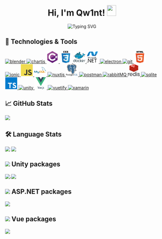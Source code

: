 <h1 align="center"> Hi, I'm Qw1nt! <img src="https://raw.githubusercontent.com/MartinHeinz/MartinHeinz/master/wave.gif" width="30px" height="35px"> </h1>
<p align="center">

  <img src="https://readme-typing-svg.herokuapp.com?font=Noto+Sans&size=36&duration=3500&pause=2000&color=37A4FF&center=true&vCenter=true&multiline=true&width=500&height=110&lines=C%23+Developer;With+love+to+GameDev+%3C3" alt="Typing SVG" />

</p>

## 🔧 Technologies & Tools
<p align="left"> 
  <a href="https://www.blender.org/" target="_blank" rel="noreferrer"> 
        <img src="https://download.blender.org/branding/community/blender_community_badge_white.svg" alt="blender" width="40" height="40"/> 
  </a>
  <a href="https://www.chartjs.org" target="_blank" rel="noreferrer"> 
    <img src="https://www.chartjs.org/media/logo-title.svg" alt="chartjs" width="40" height="40"/>
  </a> 
  <a href="https://www.w3schools.com/cs/" target="_blank" rel="noreferrer">
    <img src="https://raw.githubusercontent.com/devicons/devicon/master/icons/csharp/csharp-original.svg" alt="csharp" width="40" height="40"/>
  </a>
  <a href="https://www.w3schools.com/css/" target="_blank" rel="noreferrer">
    <img src="https://raw.githubusercontent.com/devicons/devicon/master/icons/css3/css3-original-wordmark.svg" alt="css3" width="40" height="40"/> 
  </a> 
  <a href="https://www.docker.com/" target="_blank" rel="noreferrer">
    <img src="https://raw.githubusercontent.com/devicons/devicon/master/icons/docker/docker-original-wordmark.svg" alt="docker" width="40" height="40"/> 
  </a>
  <a href="https://dotnet.microsoft.com/" target="_blank" rel="noreferrer">
    <img src="https://raw.githubusercontent.com/devicons/devicon/master/icons/dot-net/dot-net-original-wordmark.svg" alt="dotnet" width="40" height="40"/> 
  </a>
  <a href="https://tauri.app/" target="_blank" rel="noreferrer"> 
    <img src="https://tauri.app/img/index/header_light.svg" alt="electron" width="80" height="40"/> 
  </a>
  <a href="https://git-scm.com/" target="_blank" rel="noreferrer"> 
    <img src="https://www.vectorlogo.zone/logos/git-scm/git-scm-icon.svg" alt="git" width="40" height="40"/>
  </a>
  <a href="https://www.w3.org/html/" target="_blank" rel="noreferrer">
    <img src="https://raw.githubusercontent.com/devicons/devicon/master/icons/html5/html5-original-wordmark.svg" alt="html5" width="40" height="40"/> 
  </a>
  <a href="https://ionicframework.com" target="_blank" rel="noreferrer">
    <img src="https://upload.wikimedia.org/wikipedia/commons/d/d1/Ionic_Logo.svg" alt="ionic" width="40" height="40"/>
  </a>
  <a href="https://developer.mozilla.org/en-US/docs/Web/JavaScript" target="_blank" rel="noreferrer">
    <img src="https://raw.githubusercontent.com/devicons/devicon/master/icons/javascript/javascript-original.svg" alt="javascript" width="40" height="40"/>
  </a>
  <a href="https://www.mysql.com/" target="_blank" rel="noreferrer"> <img src="https://raw.githubusercontent.com/devicons/devicon/master/icons/mysql/mysql-original-wordmark.svg" alt="mysql" width="40" height="40"/>
  </a> <a href="https://nuxtjs.org/" target="_blank" rel="noreferrer"> <img src="https://www.vectorlogo.zone/logos/nuxtjs/nuxtjs-icon.svg" alt="nuxtjs" width="40" height="40"/> </a> 
  <a href="https://www.postgresql.org" target="_blank" rel="noreferrer"> <img src="https://raw.githubusercontent.com/devicons/devicon/master/icons/postgresql/postgresql-original-wordmark.svg" alt="postgresql" width="40" height="40"/>
  </a> <a href="https://postman.com" target="_blank" rel="noreferrer"> <img src="https://www.vectorlogo.zone/logos/getpostman/getpostman-icon.svg" alt="postman" width="40" height="40"/> </a> 
  <a href="https://www.rabbitmq.com" target="_blank" rel="noreferrer"> <img src="https://www.vectorlogo.zone/logos/rabbitmq/rabbitmq-icon.svg" alt="rabbitMQ" width="40" height="40"/> </a>
  <a href="https://redis.io" target="_blank" rel="noreferrer"> <img src="https://raw.githubusercontent.com/devicons/devicon/master/icons/redis/redis-original-wordmark.svg" alt="redis" width="40" height="40"/> </a> 
  <a href="https://www.sqlite.org/" target="_blank" rel="noreferrer"> <img src="https://www.vectorlogo.zone/logos/sqlite/sqlite-icon.svg" alt="sqlite" width="40" height="40"/> </a> 
  <a href="https://www.typescriptlang.org/" target="_blank" rel="noreferrer"> <img src="https://raw.githubusercontent.com/devicons/devicon/master/icons/typescript/typescript-original.svg" alt="typescript" width="40" height="40"/> </a>
  <a href="https://unity.com/" target="_blank" rel="noreferrer"> <img src="https://www.vectorlogo.zone/logos/unity3d/unity3d-icon.svg" alt="unity" width="40" height="40"/> </a>
  <a href="https://vuejs.org/" target="_blank" rel="noreferrer"> <img src="https://raw.githubusercontent.com/devicons/devicon/master/icons/vuejs/vuejs-original-wordmark.svg" alt="vuejs" width="40" height="40"/> </a> 
  <a href="https://vuetifyjs.com/en/" target="_blank" rel="noreferrer"> <img src="https://bestofjs.org/logos/vuetify.svg" alt="vuetify" width="40" height="40"/> </a> 
  <a href="https://dotnet.microsoft.com/apps/xamarin" target="_blank" rel="noreferrer"> <img src="https://raw.githubusercontent.com/detain/svg-logos/780f25886640cef088af994181646db2f6b1a3f8/svg/xamarin.svg" alt="xamarin" width="40" height="40"/> </a> </p>

## &#x1f4c8; GitHub Stats

<p>
  <img  width="480" src="https://github-readme-stats.vercel.app/api?user=Qw1nt&theme=dracula&hide_border=true" />
</p>

## :hammer_and_wrench: Language Stats

<p>
  
  <img height=160 align="center" src="https://github-readme-stats-rouge-seven-36.vercel.app/api/top-langs/?username=Qw1nt&layout=compact&theme=dracula&hide_border=true" />
  <img height=160 align="center" src="https://github-readme-stats-rouge-seven-36.vercel.app/api/wakatime?username=c60b4530-109f-481d-8f70-7f0418506a6b&langs_count=8&layout=compact&theme=dracula&hide_border=true" />

</p>

## <img width=26 src="https://i.redd.it/tu3gt6ysfxq71.png"/> Unity packages

<a href="https://github.com/Qw1nt/unity.leoecslite.snail-animation">
    <img height=120 align="center" src="https://github-readme-stats-rouge-seven-36.vercel.app/api/pin/?username=Qw1nt&repo=unity.leoecslite.ease-animation&theme=dracula&hide_border=true" />
</a>
<a href="https://github.com/Qw1nt/unity.promise-http-client">
    <img height=120 align="center" src="https://github-readme-stats-rouge-seven-36.vercel.app/api/pin/?username=Qw1nt&repo=unity.promise-http-client&theme=dracula&hide_border=true" />
</a>

## <img width=26 src="https://img.freepik.com/iconos-gratis/microsoft_318-566086.jpg?q=10&h=200"/> ASP.NET packages

<a href="https://github.com/Qw1nt/clothing-store.backend">
    <img height=120 align="center" src="https://github-readme-stats-rouge-seven-36.vercel.app/api/pin/?username=Qw1nt&repo=clothing-store.backend&theme=dracula&hide_border=true" />
</a>

## <img width=26 src="https://upload.wikimedia.org/wikipedia/commons/thumb/9/95/Vue.js_Logo_2.svg/512px-Vue.js_Logo_2.svg.png?20170919082558"/> Vue packages

<a href="https://github.com/Qw1nt/clothing-store.frontend">
    <img height=120 align="center" src="https://github-readme-stats-rouge-seven-36.vercel.app/api/pin/?username=Qw1nt&repo=clothing-store.frontend&theme=dracula&hide_border=true" />
</a>
